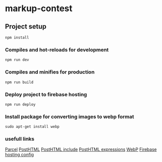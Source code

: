 # markup-contest

## Project setup
```
npm install
```

### Compiles and hot-reloads for development
```
npm run dev
```

### Compiles and minifies for production
```
npm run build
```

### Deploy project to firebase hosting
```
npm run deploy
```

### Install package for converting images to webp format
```
sudo apt-get install webp
```


### usefull links

[Parcel](https://parceljs.org/)
[PostHTML](https://github.com/posthtml)
[PostHTML include](https://github.com/posthtml/posthtml-include)
[PostHTML expressions](https://github.com/posthtml/posthtml-expressions)
[WebP](https://developers.google.com/speed/webp/)
[Firebase hosting config](https://firebase.google.com/docs/hosting/full-config)

